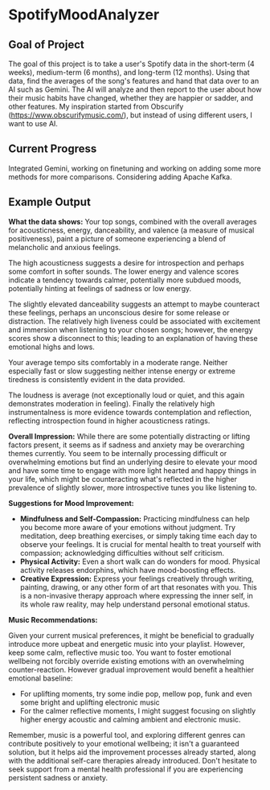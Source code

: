 # SpotifyMoodAnalyzer

## Goal of Project
The goal of this project is to take a user's Spotify data in the short-term (4 weeks), medium-term (6 months), and long-term (12 months). Using that data, find the averages of the song's features and hand that data over to an AI such as Gemini. The AI will analyze and then report to the user about how their music habits have changed, whether they are happier or sadder, and other features. My inspiration started from Obscurify (https://www.obscurifymusic.com/), but instead of using different users, I want to use AI.

## Current Progress
Integrated Gemini, working on finetuning and working on adding some more methods for more comparisons. Considering adding Apache Kafka. 

## Example Output
**What the data shows:** Your top songs, combined with the overall averages for acousticness, energy, danceability, and valence (a measure of musical positiveness), paint a picture of someone experiencing a blend of melancholic and anxious feelings.

The high acousticness suggests a desire for introspection and perhaps some comfort in softer sounds. The lower energy and valence scores indicate a tendency towards calmer, potentially more subdued moods, potentially hinting at feelings of sadness or low energy.

The slightly elevated danceability suggests an attempt to maybe counteract these feelings, perhaps an unconscious desire for some release or distraction.  The relatively high liveness could be associated with excitement and immersion when listening to your chosen songs; however, the energy scores show a disconnect to this; leading to an explanation of having these emotional highs and lows.

Your average tempo sits comfortably in a moderate range. Neither especially fast or slow suggesting neither intense energy or extreme tiredness is consistently evident in the data provided.

The loudness is average (not exceptionally loud or quiet, and this again demonstrates moderation in feeling).  Finally the relatively high instrumentalness is more evidence towards contemplation and reflection, reflecting introspection found in higher acousticness ratings.

**Overall Impression:**  While there are some potentially distracting or lifting factors present, it seems as if sadness and anxiety may be overarching themes currently. You seem to be internally processing difficult or overwhelming emotions but find an underlying desire to elevate your mood and have some time to engage with more light hearted and happy things in your life, which might be counteracting what's reflected in the higher prevalence of slightly slower, more introspective tunes you like listening to.

**Suggestions for Mood Improvement:**

*   **Mindfulness and Self-Compassion:** Practicing mindfulness can help you become more aware of your emotions without judgment. Try meditation, deep breathing exercises, or simply taking time each day to observe your feelings. It is crucial for mental health to treat yourself with compassion; acknowledging difficulties without self criticism.
*   **Physical Activity:** Even a short walk can do wonders for mood. Physical activity releases endorphins, which have mood-boosting effects.
*   **Creative Expression:** Express your feelings creatively through writing, painting, drawing, or any other form of art that resonates with you.  This is a non-invasive therapy approach where expressing the inner self, in its whole raw reality, may help understand personal emotional status.

**Music Recommendations:**

Given your current musical preferences, it might be beneficial to gradually introduce more upbeat and energetic music into your playlist. However, keep some calm, reflective music too. You want to foster emotional wellbeing not forcibly override existing emotions with an overwhelming counter-reaction. However gradual improvement would benefit a healthier emotional baseline:

*   For uplifting moments, try some indie pop, mellow pop, funk and even some bright and uplifting electronic music
*   For the calmer reflective moments, I might suggest focusing on slightly higher energy acoustic and calming ambient and electronic music.

Remember, music is a powerful tool, and exploring different genres can contribute positively to your emotional wellbeing; it isn't a guaranteed solution, but it helps aid the improvement processes already started, along with the additional self-care therapies already introduced. Don't hesitate to seek support from a mental health professional if you are experiencing persistent sadness or anxiety.
